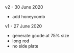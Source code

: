 v2 - 30 June 2020
- add honeycomb

v1 - 27 June 2020
- generate gcode at 75% size
- long rod
- no side plate
